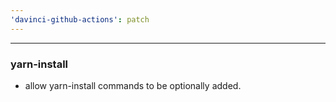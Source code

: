 ```yaml
---
'davinci-github-actions': patch
---
```


---
### yarn-install

- allow yarn-install commands to be optionally added.
